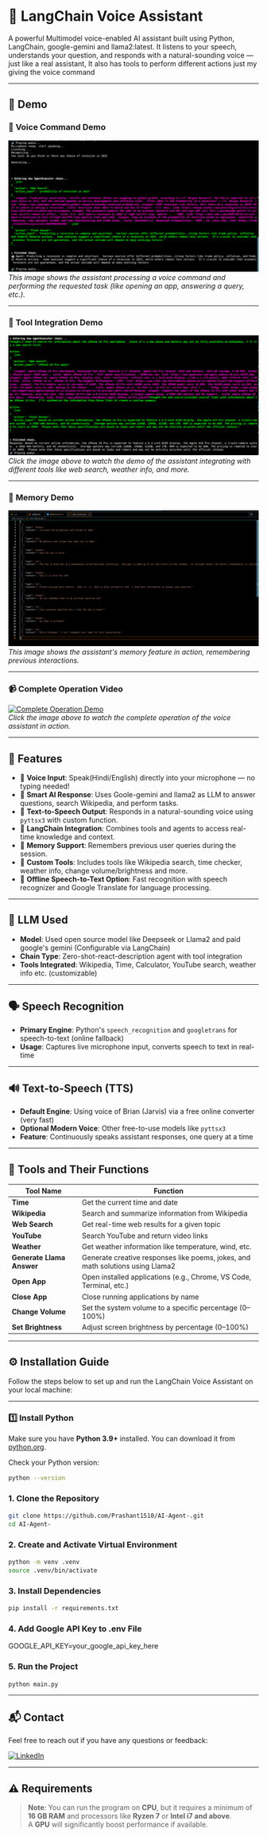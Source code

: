 # 🧠 LangChain Voice Assistant

A powerful Multimodel voice-enabled AI assistant built using Python, LangChain, google-gemini and llama2:latest. It listens to your speech, understands your question, and responds with a natural-sounding voice — just like a real assistant, It also has tools to perform different actions just my giving the voice command

---

## 🚀 Demo

### 🎤 **Voice Command Demo**

![Voice Command Demo](assets/images/voice_command.png)  
*This image shows the assistant processing a voice command and performing the requested task (like opening an app, answering a query, etc.).*

---

### 🔧 **Tool Integration Demo**

![Voice Command Demo](assets/images/real_time1.png)  
*Click the image above to watch the demo of the assistant integrating with different tools like web search, weather info, and more.*

---

### 🧠 **Memory Demo**

![Memory Demo](assets/images/chat_memory.png)  
*This image shows the assistant's memory feature in action, remembering previous interactions.*

---

### 📹 **Complete Operation Video**

[![Complete Operation Demo](assets/images/operation_thumbnail.jpg)](assets/videos/complete_operation_demo.mp4)  
*Click the image above to watch the complete operation of the voice assistant in action.*

---

## 🚀 Features

- 🎤 **Voice Input**: Speak(Hindi/English) directly into your microphone — no typing needed!
- 🤖 **Smart AI Response**: Uses Goole-gemini and llama2 as LLM to answer questions, search Wikipedia, and perform tasks.
- 📢 **Text-to-Speech Output**: Responds in a natural-sounding voice using `pyttsx3` with custom function.
- 🔗 **LangChain Integration**: Combines tools and agents to access real-time knowledge and context.
- 🔄 **Memory Support**: Remembers previous user queries during the session.
- 🧩 **Custom Tools**: Includes tools like Wikipedia search, time checker, weather info, change volume/brightness and more.
- 🧊 **Offline Speech-to-Text Option**: Fast recognition with speech recognizer and Google Translate for language processing.

---

## 🧠 LLM Used

- **Model**: Used open source model like Deepseek or Llama2 and paid google's gemini  (Configurable via LangChain)
- **Chain Type**: Zero-shot-react-description agent with tool integration
- **Tools Integrated**: Wikipedia, Time, Calculator, YouTube search, weather info etc. (customizable)

---

## 🗣️ Speech Recognition

- **Primary Engine**: Python's `speech_recognition` and `googletrans` for speech-to-text (online fallback)
- **Usage**: Captures live microphone input, converts speech to text in real-time

---

## 🔊 Text-to-Speech (TTS)

- **Default Engine**: Using voice of Brian (Jarvis) via a free online converter (very fast)
- **Optional Modern Voice**: Other free-to-use models like `pyttsx3`
- **Feature**: Continuously speaks assistant responses, one query at a time

---

## 🧰 Tools and Their Functions

| Tool Name             | Function                                                                 |
|-----------------------|--------------------------------------------------------------------------|
| **Time**              | Get the current time and date                                            |
| **Wikipedia**         | Search and summarize information from Wikipedia                          |
| **Web Search**        | Get real-time web results for a given topic                              |
| **YouTube**           | Search YouTube and return video links                                    |
| **Weather**           | Get weather information like temperature, wind, etc.                     |
| **Generate Llama Answer** | Generate creative responses like poems, jokes, and math solutions using Llama2 |
| **Open App**          | Open installed applications (e.g., Chrome, VS Code, Terminal, etc.)      |
| **Close App**         | Close running applications by name                                       |
| **Change Volume**     | Set the system volume to a specific percentage (0–100%)                  |
| **Set Brightness**    | Adjust screen brightness by percentage (0–100%)                          |

---

## ⚙️ Installation Guide

Follow the steps below to set up and run the LangChain Voice Assistant on your local machine:

---

### 1️⃣ Install Python

Make sure you have **Python 3.9+** installed. You can download it from [python.org](https://www.python.org/downloads/).

Check your Python version:
```bash
python --version
```

### 1. Clone the Repository

```bash
git clone https://github.com/Prashant1510/AI-Agent-.git
cd AI-Agent-
```

### 2. Create and Activate Virtual Environment

```bash
python -m venv .venv
source .venv/bin/activate
```

### 3. Install Dependencies

```bash
pip install -r requirements.txt
```

### 4. Add Google API Key to .env File

GOOGLE_API_KEY=your_google_api_key_here

### 5. Run the Project

```bash
python main.py
```
---

## 📬 Contact

Feel free to reach out if you have any questions or feedback:

[![LinkedIn](https://img.shields.io/badge/LinkedIn-Prashant%20Maurya-blue?style=flat-square&logo=linkedin)](https://www.linkedin.com/in/prashant1510/)

---

## ⚠️ Requirements

> **Note**: You can run the program on **CPU**, but it requires a minimum of **16 GB RAM** and processors like **Ryzen 7** or **Intel i7 and above**.  
> A **GPU** will significantly boost performance if available.